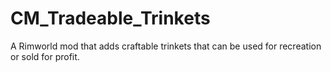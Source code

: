 # CM_Tradeable_Trinkets
 A Rimworld mod that adds craftable trinkets that can be used for recreation or sold for profit.

